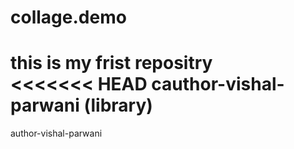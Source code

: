 # collage.demo
this is my frist repositry
<br>
<<<<<<< HEAD
cauthor-vishal-parwani (library)
=======
author-vishal-parwani
